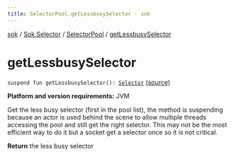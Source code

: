 ```yaml
---
title: SelectorPool.getLessbusySelector - sok
---
```


[sok](../../index.html) / [Sok.Selector](../index.html) / [SelectorPool](index.html) / [getLessbusySelector](./get-lessbusy-selector.html)

# getLessbusySelector

`suspend fun getLessbusySelector(): `[`Selector`](../-selector/index.html) [(source)](https://github.com/SeekDaSky/Sok/tree/master/jvm/sok-jvm/src/Sok/Selector/SelectorPool.kt#L52)

**Platform and version requirements:** JVM

Get the less busy selector (first in the pool list), the method is suspending because an actor is used behind the scene to
allow multiple threads accessing the pool and still get the right selector. This may not be the most efficient way to do it
but a socket get a selector once so it is not critical.

**Return**
the less busy selector

